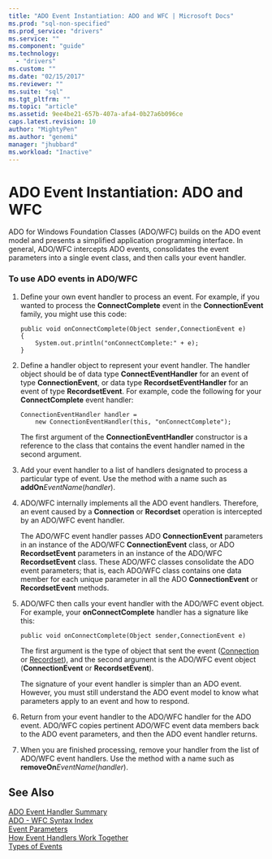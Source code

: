 ```yaml
---
title: "ADO Event Instantiation: ADO and WFC | Microsoft Docs"
ms.prod: "sql-non-specified"
ms.prod_service: "drivers"
ms.service: ""
ms.component: "guide"
ms.technology:
  - "drivers"
ms.custom: ""
ms.date: "02/15/2017"
ms.reviewer: ""
ms.suite: "sql"
ms.tgt_pltfrm: ""
ms.topic: "article"
ms.assetid: 9ee4be21-657b-407a-afa4-0b27a6b096ce
caps.latest.revision: 10
author: "MightyPen"
ms.author: "genemi"
manager: "jhubbard"
ms.workload: "Inactive"
---
```

# ADO Event Instantiation: ADO and WFC
ADO for Windows Foundation Classes (ADO/WFC) builds on the ADO event model and presents a simplified application programming interface. In general, ADO/WFC intercepts ADO events, consolidates the event parameters into a single event class, and then calls your event handler.  
  
### To use ADO events in ADO/WFC  
  
1.  Define your own event handler to process an event. For example, if you wanted to process the **ConnectComplete** event in the **ConnectionEvent** family, you might use this code:  
  
    ```  
    public void onConnectComplete(Object sender,ConnectionEvent e)  
    {  
        System.out.println("onConnectComplete:" + e);  
    }  
    ```  
  
2.  Define a handler object to represent your event handler. The handler object should be of data type **ConnectEventHandler** for an event of type **ConnectionEvent**, or data type **RecordsetEventHandler** for an event of type **RecordsetEvent**. For example, code the following for your **ConnectComplete** event handler:  
  
    ```  
    ConnectionEventHandler handler =   
        new ConnectionEventHandler(this, "onConnectComplete");  
    ```  
  
     The first argument of the **ConnectionEventHandler** constructor is a reference to the class that contains the event handler named in the second argument.  
  
3.  Add your event handler to a list of handlers designated to process a particular type of event. Use the method with a name such as **addOn***EventName*(*handler*).  
  
4.  ADO/WFC internally implements all the ADO event handlers. Therefore, an event caused by a **Connection** or **Recordset** operation is intercepted by an ADO/WFC event handler.  
  
     The ADO/WFC event handler passes ADO **ConnectionEvent** parameters in an instance of the ADO/WFC **ConnectionEvent** class, or ADO **RecordsetEvent** parameters in an instance of the ADO/WFC **RecordsetEvent** class. These ADO/WFC classes consolidate the ADO event parameters; that is, each ADO/WFC class contains one data member for each unique parameter in all the ADO **ConnectionEvent** or **RecordsetEvent** methods.  
  
5.  ADO/WFC then calls your event handler with the ADO/WFC event object. For example, your **onConnectComplete** handler has a signature like this:  
  
    ```  
    public void onConnectComplete(Object sender,ConnectionEvent e)  
    ```  
  
     The first argument is the type of object that sent the event ([Connection](../../../ado/reference/ado-api/connection-object-ado.md) or [Recordset](../../../ado/reference/ado-api/recordset-object-ado.md)), and the second argument is the ADO/WFC event object (**ConnectionEvent** or **RecordsetEvent**).  
  
     The signature of your event handler is simpler than an ADO event. However, you must still understand the ADO event model to know what parameters apply to an event and how to respond.  
  
6.  Return from your event handler to the ADO/WFC handler for the ADO event. ADO/WFC copies pertinent ADO/WFC event data members back to the ADO event parameters, and then the ADO event handler returns.  
  
7.  When you are finished processing, remove your handler from the list of ADO/WFC event handlers. Use the method with a name such as **removeOn***EventName*(*handler*).  
  
## See Also  
 [ADO Event Handler Summary](../../../ado/guide/data/ado-event-handler-summary.md)   
 [ADO - WFC Syntax Index](../../../ado/reference/ado-api/ado-wfc-syntax-index.md)   
 [Event Parameters](../../../ado/guide/data/event-parameters.md)   
 [How Event Handlers Work Together](../../../ado/guide/data/how-event-handlers-work-together.md)   
 [Types of Events](../../../ado/guide/data/types-of-events.md)
